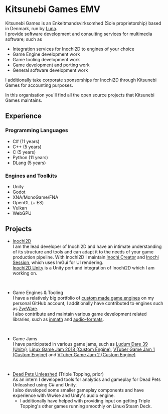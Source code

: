 # Kitsunebi Games EMV
Kitsunebi Games is an Enkeltmandsvirksomhed (Sole proprietorship) based in Denmark, run by [Luna](https://github.com/LunaTheFoxgirl).  
I provide software development and consulting services for multimedia software; such as
 * Integration services for Inochi2D to engines of your choice
 * Game Engine development work
 * Game tooling development work
 * Game development and porting work
 * General software development work

I additionally take corporate sponsorships for Inochi2D through Kitsunebi Games for accounting purposes.

In this organisation you'll find all the open source projects that Kitsunebi Games maintains.

## Experience
### Programming Languages
 * C# (11 years)
 * C++ (5 years)
 * C (5 years)
 * Python (11 years)
 * DLang (5 years)

### Engines and Toolkits
 * Unity
 * Godot
 * XNA/MonoGame/FNA
 * OpenGL (+ ES)
 * Vulkan
 * WebGPU

## Projects
 * [Inochi2D](https://inochi2d.com)  
   I am the lead developer of Inochi2D and have an intimate understanding of its structure and tools and can adapt it to the needs of your game production pipeline.
   With Inochi2D I maintain [Inochi Creator](https://github.com/Inochi2D/inochi-creator) and [Inochi Session](https://github.com/Inochi2D/inochi-session), which uses ImGui for UI rendering.  
   [Inochi2D Unity](https://github.com/Inochi2D/com.inochi2d.inochi2d-unity) is a Unity port and integration of Inochi2D which I am working on.

&nbsp;

 * Game Engines & Tooling  
   I have a relatively big portfolio of [custom made game engines](https://github.com/LunaTheFoxgirl/vtjam-engine) on my personal GitHub account, I additionally have contributed to engines such as [ZyeWare](https://github.com/zyebytevt/zyeware).  
   I also contribute and maintain various game development related libraries, such as [inmath](https://code.dlang.org/packages/inmath) and [audio-formats](https://code.dlang.org/packages/audio-formats).

&nbsp;

 * Game Jams  
   I have participated in various game jams, such as [Ludum Dare 39 (Unity)](https://ldjam.com/events/ludum-dare/39/rootemergency), [Linux Game Jam 2018 (Custom Engine)](https://itch.io/jam/linux-game-jam-2018/rate/245195), [VTuber Game Jam 1 (Custom Engine)](https://lunafoxgirlvt.itch.io/danmaku-1) and [VTuber Game Jam 2 (Custom Engine)](https://nethyr-ai.itch.io/behind-masked-hearts)

&nbsp;

 * [Dead Pets Unleashed](https://store.steampowered.com/app/1851720/Dead_Pets_Unleashed/) (Triple Topping, prior)  
     As an intern I developed tools for analytics and gameplay for Dead Pets Unleashed using C# and Unity.  
     I also developed some smaller gameplay components and have experience with Wwise and Unity's audio engine.
   * I additionally have helped with providing input on getting Triple Topping's other games running smoothly on Linux/Steam Deck.
